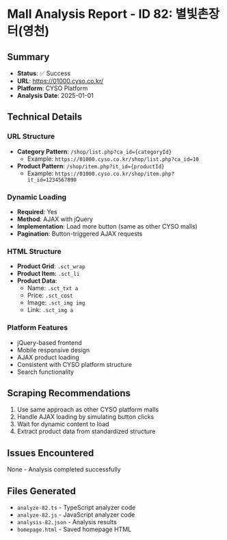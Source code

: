 # Mall Analysis Report - ID 82: 별빛촌장터(영천)

## Summary
- **Status**: ✅ Success
- **URL**: https://01000.cyso.co.kr/
- **Platform**: CYSO Platform
- **Analysis Date**: 2025-01-01

## Technical Details

### URL Structure
- **Category Pattern**: `/shop/list.php?ca_id={categoryId}`
  - Example: `https://01000.cyso.co.kr/shop/list.php?ca_id=10`
- **Product Pattern**: `/shop/item.php?it_id={productId}`
  - Example: `https://01000.cyso.co.kr/shop/item.php?it_id=1234567890`

### Dynamic Loading
- **Required**: Yes
- **Method**: AJAX with jQuery
- **Implementation**: Load more button (same as other CYSO malls)
- **Pagination**: Button-triggered AJAX requests

### HTML Structure
- **Product Grid**: `.sct_wrap`
- **Product Item**: `.sct_li`
- **Product Data**:
  - Name: `.sct_txt a`
  - Price: `.sct_cost`
  - Image: `.sct_img img`
  - Link: `.sct_img a`

### Platform Features
- jQuery-based frontend
- Mobile responsive design
- AJAX product loading
- Consistent with CYSO platform structure
- Search functionality

## Scraping Recommendations
1. Use same approach as other CYSO platform malls
2. Handle AJAX loading by simulating button clicks
3. Wait for dynamic content to load
4. Extract product data from standardized structure

## Issues Encountered
None - Analysis completed successfully

## Files Generated
- `analyze-82.ts` - TypeScript analyzer code
- `analyze-82.js` - JavaScript analyzer code
- `analysis-82.json` - Analysis results
- `homepage.html` - Saved homepage HTML